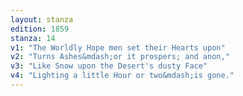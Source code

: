 ```yaml
---
layout: stanza
edition: 1859
stanza: 14
v1: "The Worldly Hope men set their Hearts upon"
v2: "Turns Ashes&mdash;or it prospers; and anon,"
v3: "⁠Like Snow upon the Desert's dusty Face"
v4: "Lighting a little Hour or two&mdash;is gone."
---
```

